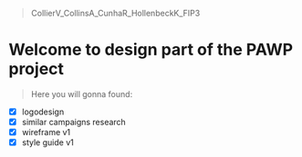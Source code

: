 > CollierV_CollinsA_CunhaR_HollenbeckK_FIP3

# Welcome to design part of the PAWP project

> Here you will gonna found:

- [x] logodesign
- [x] similar campaigns research
- [x] wireframe v1
- [x] style guide v1
